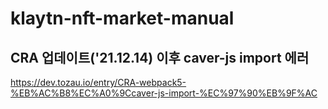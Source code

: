 # klaytn-nft-market-manual

## CRA 업데이트('21.12.14) 이후 caver-js import 에러
https://dev.tozau.io/entry/CRA-webpack5-%EB%AC%B8%EC%A0%9Ccaver-js-import-%EC%97%90%EB%9F%AC

